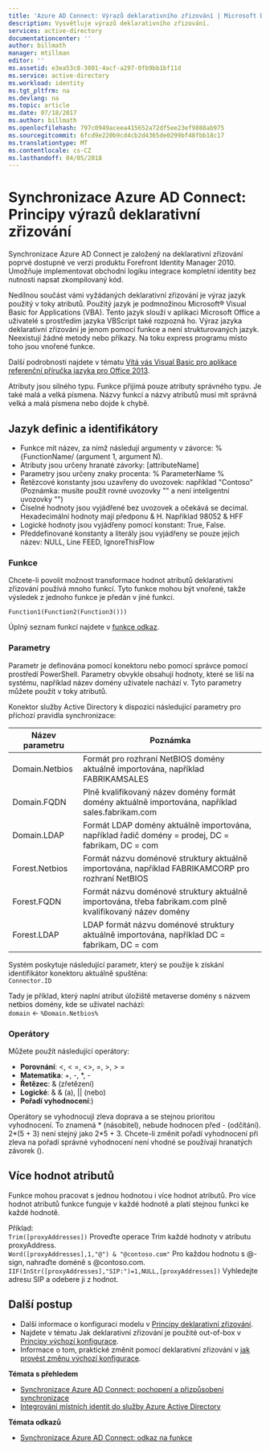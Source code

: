 ```yaml
---
title: 'Azure AD Connect: Výrazů deklarativního zřizování | Microsoft Docs'
description: Vysvětluje výrazů deklarativního zřizování.
services: active-directory
documentationcenter: ''
author: billmath
manager: mtillman
editor: ''
ms.assetid: e3ea53c8-3801-4acf-a297-0fb9bb1bf11d
ms.service: active-directory
ms.workload: identity
ms.tgt_pltfrm: na
ms.devlang: na
ms.topic: article
ms.date: 07/18/2017
ms.author: billmath
ms.openlocfilehash: 797c0949aceea415652a72df5ee23ef9888ab975
ms.sourcegitcommit: 6fcd9e220b9cd4cb2d4365de0299bf48fbb18c17
ms.translationtype: MT
ms.contentlocale: cs-CZ
ms.lasthandoff: 04/05/2018
---
```

# <a name="azure-ad-connect-sync-understanding-declarative-provisioning-expressions"></a>Synchronizace Azure AD Connect: Principy výrazů deklarativní zřizování
Synchronizace Azure AD Connect je založený na deklarativní zřizování poprvé dostupné ve verzi produktu Forefront Identity Manager 2010. Umožňuje implementovat obchodní logiku integrace kompletní identity bez nutnosti napsat zkompilovaný kód.

Nedílnou součást vámi vyžádaných deklarativní zřizování je výraz jazyk použitý v toky atributů. Použitý jazyk je podmnožinou Microsoft® Visual Basic for Applications (VBA). Tento jazyk slouží v aplikaci Microsoft Office a uživatelé s prostředím jazyka VBScript také rozpozná ho. Výraz jazyka deklarativní zřizování je jenom pomocí funkce a není strukturovaných jazyk. Neexistují žádné metody nebo příkazy. Na toku express programu místo toho jsou vnořené funkce.

Další podrobnosti najdete v tématu [Vítá vás Visual Basic pro aplikace referenční příručka jazyka pro Office 2013](https://msdn.microsoft.com/library/gg264383.aspx).

Atributy jsou silného typu. Funkce přijímá pouze atributy správného typu. Je také malá a velká písmena. Názvy funkcí a názvy atributů musí mít správná velká a malá písmena nebo dojde k chybě.

## <a name="language-definitions-and-identifiers"></a>Jazyk definic a identifikátory
* Funkce mít název, za nímž následují argumenty v závorce: %{FunctionName/ (argument 1, argument N).
* Atributy jsou určeny hranaté závorky: [attributeName]
* Parametry jsou určeny znaky procenta: % ParameterName %
* Řetězcové konstanty jsou uzavřeny do uvozovek: například "Contoso" (Poznámka: musíte použít rovné uvozovky "" a není inteligentní uvozovky "")
* Číselné hodnoty jsou vyjádřené bez uvozovek a očekává se decimal. Hexadecimální hodnoty mají předponu & H. Například 98052 & HFF
* Logické hodnoty jsou vyjádřeny pomocí konstant: True, False.
* Předdefinované konstanty a literály jsou vyjádřeny se pouze jejich název: NULL, Line FEED, IgnoreThisFlow

### <a name="functions"></a>Funkce
Chcete-li povolit možnost transformace hodnot atributů deklarativní zřizování používá mnoho funkcí. Tyto funkce mohou být vnořené, takže výsledek z jednoho funkce je předán v jiné funkci.

`Function1(Function2(Function3()))`

Úplný seznam funkcí najdete v [funkce odkaz](active-directory-aadconnectsync-functions-reference.md).

### <a name="parameters"></a>Parametry
Parametr je definována pomocí konektoru nebo pomocí správce pomocí prostředí PowerShell. Parametry obvykle obsahují hodnoty, které se liší na systému, například název domény uživatele nachází v. Tyto parametry můžete použít v toky atributů.

Konektor služby Active Directory k dispozici následující parametry pro příchozí pravidla synchronizace:

| Název parametru | Poznámka |
| --- | --- |
| Domain.Netbios |Formát pro rozhraní NetBIOS domény aktuálně importována, například FABRIKAMSALES |
| Domain.FQDN |Plně kvalifikovaný název domény formát domény aktuálně importována, například sales.fabrikam.com |
| Domain.LDAP |Formát LDAP domény aktuálně importována, například řadič domény = prodej, DC = fabrikam, DC = com |
| Forest.Netbios |Formát názvu doménové struktury aktuálně importována, například FABRIKAMCORP pro rozhraní NetBIOS |
| Forest.FQDN |Formát názvu doménové struktury aktuálně importována, třeba fabrikam.com plně kvalifikovaný název domény |
| Forest.LDAP |LDAP formát názvu doménové struktury aktuálně importována, například DC = fabrikam, DC = com |

Systém poskytuje následující parametr, který se použije k získání identifikátor konektoru aktuálně spuštěna:  
`Connector.ID`

Tady je příklad, který naplní atribut úložiště metaverse domény s názvem netbios domény, kde se uživatel nachází:  
`domain` <- `%Domain.Netbios%`

### <a name="operators"></a>Operátory
Můžete použít následující operátory:

* **Porovnání**: <, < =, <>, =, >, > =
* **Matematika**: +, -, \*, -
* **Řetězec**: & (zřetězení)
* **Logické**: & & (a), || (nebo)
* **Pořadí vyhodnocení**:)

Operátory se vyhodnocují zleva doprava a se stejnou prioritou vyhodnocení. To znamená \* (násobitel), nebude hodnocen před - (odčítání). 2\*(5 + 3) není stejný jako 2\*5 + 3. Chcete-li změnit pořadí vyhodnocení při zleva na pořadí správné vyhodnocení není vhodné se používají hranatých závorek ().

## <a name="multi-valued-attributes"></a>Více hodnot atributů
Funkce mohou pracovat s jednou hodnotou i více hodnot atributů. Pro více hodnot atributů funkce funguje v každé hodnotě a platí stejnou funkci ke každé hodnotě.

Příklad:  
`Trim([proxyAddresses])` Proveďte operace Trim každé hodnoty v atributu proxyAddress.  
`Word([proxyAddresses],1,"@") & "@contoso.com"` Pro každou hodnotu s @-sign, nahraďte doméně s @contoso.com.  
`IIF(InStr([proxyAddresses],"SIP:")=1,NULL,[proxyAddresses])` Vyhledejte adresu SIP a odebere ji z hodnot.

## <a name="next-steps"></a>Další postup
* Další informace o konfiguraci modelu v [Principy deklarativní zřizování](active-directory-aadconnectsync-understanding-declarative-provisioning.md).
* Najdete v tématu Jak deklarativní zřizování je použité out-of-box v [Principy výchozí konfigurace](active-directory-aadconnectsync-understanding-default-configuration.md).
* Informace o tom, praktické změnit pomocí deklarativní zřizování v [jak provést změnu výchozí konfigurace](active-directory-aadconnectsync-change-the-configuration.md).

**Témata s přehledem**

* [Synchronizace Azure AD Connect: pochopení a přizpůsobení synchronizace](active-directory-aadconnectsync-whatis.md)
* [Integrování místních identit do služby Azure Active Directory](active-directory-aadconnect.md)

**Témata odkazů**

* [Synchronizace Azure AD Connect: odkaz na funkce](active-directory-aadconnectsync-functions-reference.md)

